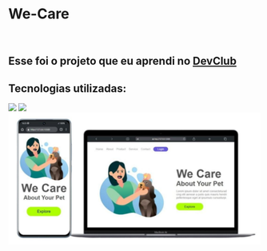 <h1>We-Care</h1>
<br>
<h2>Esse foi o projeto que eu aprendi no <a href="https://rodolfomori.com.br/devclub">DevClub</a></h2>
<h2>Tecnologias utilizadas:</h2>
<img src="https://img.shields.io/badge/HTML5-E34F26?style=for-the-badge&logo=html5&logoColor=white">
<img src="	https://img.shields.io/badge/CSS3-1572B6?style=for-the-badge&logo=css3&logoColor=white">
<img src="https://github.com/pedro-henrique0518/we-care/blob/main/WhatsApp%20Image%202024-07-20%20at%2017.06.45.jpeg?raw=true"/>
